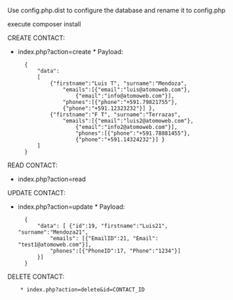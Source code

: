 Use config.php.dist to configure the database and rename it to config.php

execute composer install

CREATE CONTACT: 


* index.php?action=create
        * Payload: 

        {
            "data": 
            [ 
                {"firstname":"Luis T", "surname":"Mendoza", 
                    "emails":[{"email":"luis@atomoweb.com"},
                        {"email":"info@atomoweb.com"}], 
                    "phones":[{"phone":"+591.79821755"},
                    {"phone":"+591.12323232"}] },
                {"firstname":"F T", "surname":"Terrazas", 
                    "emails":[{"email":"luis2@atomoweb.com"},
                        {"email":"info2@atomoweb.com"}], 
                        "phones":[{"phone":"+591.78881455"},
                        {"phone":"+591.14324232"}] }
            ]
        }

READ CONTACT:


* index.php?action=read 


UPDATE CONTACT: 


* index.php?action=update
        * Payload:

        {
            "data": [ {"id":19, "firstname":"Luis21", "surname":"Mendoza21", 
                "emails": [{"EmailID":21, "Email": "test1@atomoweb.com"}], 
                "phones":[{"PhoneID":17, "Phone":"1234"}] 
            }]
        }


DELETE CONTACT: 


        * index.php?action=delete&id=CONTACT_ID

